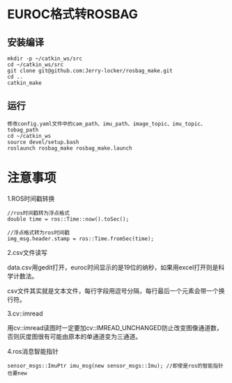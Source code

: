 # EUROC格式转ROSBAG

## 安装编译

```
mkdir -p ~/catkin_ws/src
cd ~/catkin_ws/src
git clone git@github.com:Jerry-locker/rosbag_make.git
cd ..
catkin_make
```

## 运行

```
修改config.yaml文件中的cam_path、imu_path、image_topic、imu_topic、tobag_path
cd ~/catkin_ws
source devel/setup.bash
roslaunch rosbag_make rosbag_make.launch
```

# 注意事项

1.ROS时间戳转换

```
//ros时间戳转为浮点格式
double time = ros::Time::now().toSec();

//浮点格式转为ros时间戳
img_msg.header.stamp = ros::Time.fromSec(time);
```

2.csv文件读写

data.csv用gedit打开，euroc时间显示的是19位的纳秒，如果用excel打开则是科学计数法。

csv文件其实就是文本文件，每行字段用逗号分隔，每行最后一个元素会带一个换行符。

3.cv::imread

用cv::imread读图时一定要加cv::IMREAD_UNCHANGED防止改变图像通道数，否则灰度图很有可能由原本的单通道变为三通道。

4.ros消息智能指针

```
sensor_msgs::ImuPtr imu_msg(new sensor_msgs::Imu); //即使是ros的智能指针也要new
```